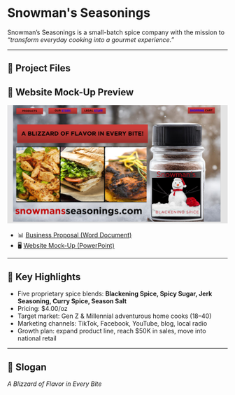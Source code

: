 # Snowman's Seasonings  

Snowman’s Seasonings is a small-batch spice company with the mission to *“transform everyday cooking into a gourmet experience.”*  

---

## 📂 Project Files  
## 📸 Website Mock-Up Preview  

![Mock Website](mockwebsite.png) 
- 📊 [Business Proposal (Word Document)](Snowhill.Amy.Marketing.docx)  
- 🖥️ [Website Mock-Up (PowerPoint)](Amy.Snowhill.Snowman.pptx)  

---

## 🔑 Key Highlights  
- Five proprietary spice blends: **Blackening Spice, Spicy Sugar, Jerk Seasoning, Curry Spice, Season Salt**  
- Pricing: $4.00/oz  
- Target market: Gen Z & Millennial adventurous home cooks (18–40)  
- Marketing channels: TikTok, Facebook, YouTube, blog, local radio  
- Growth plan: expand product line, reach $50K in sales, move into national retail  

---

## 📢 Slogan  
*A Blizzard of Flavor in Every Bite*
